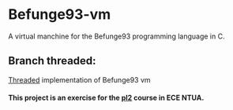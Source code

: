 # Befunge93-vm
A virtual manchine for the Befunge93 programming language in C.

## Branch threaded:
[Threaded](https://en.wikipedia.org/wiki/Interpreter_(computing)#Threaded_code_interpreters) implementation of Befunge93 vm

#### This project is an exercise for the [pl2](https://courses.softlab.ntua.gr/pl2/) course in ECE NTUA.
